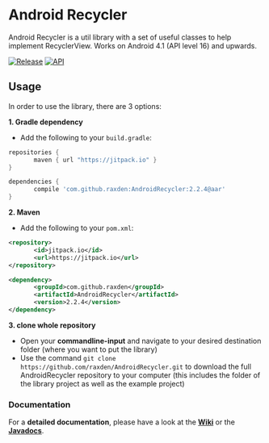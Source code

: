 Android Recycler
==========

Android Recycler is a util library with a set of useful classes to help implement RecyclerView. Works on Android 4.1 (API level 16) and upwards.

[![Release](https://img.shields.io/github/tag/raxden/AndroidRecycler.svg?label=Download)](https://jitpack.io/#raxden/AndroidRecycler/) 
[![API](https://img.shields.io/badge/API-16%2B-green.svg?style=flat)](https://android-arsenal.com/api?level=16)

## Usage

In order to use the library, there are 3 options:

**1. Gradle dependency**

 - 	Add the following to your `build.gradle`:
 ```gradle
repositories {
	    maven { url "https://jitpack.io" }
}

dependencies {
	    compile 'com.github.raxden:AndroidRecycler:2.2.4@aar'
}
```

**2. Maven**
- Add the following to your `pom.xml`:
 ```xml
<repository>
       	<id>jitpack.io</id>
	    <url>https://jitpack.io</url>
</repository>

<dependency>
	    <groupId>com.github.raxden</groupId>
	    <artifactId>AndroidRecycler</artifactId>
	    <version>2.2.4</version>
</dependency>
```

**3. clone whole repository**
 - Open your **commandline-input** and navigate to your desired destination folder (where you want to put the library)
 - Use the command `git clone https://github.com/raxden/AndroidRecycler.git` to download the full AndroidRecycler repository to your computer (this includes the folder of the library project as well as the example project)

### Documentation 

For a **detailed documentation**, please have a look at the [**Wiki**](https://github.com/raxden/AndroidRecycler/wiki) or the [**Javadocs**](https://jitpack.io/com/github/raxden/AndroidRecycler/2.2.4/javadoc/).
